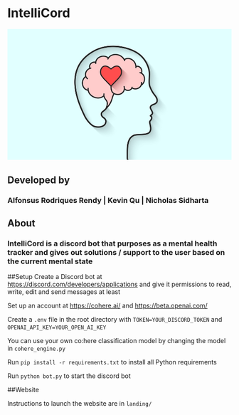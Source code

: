 # IntelliCord

<img src="landing/public/images/pfp.png">

## Developed by
### Alfonsus Rodriques Rendy | Kevin Qu | Nicholas Sidharta

## About
### IntelliCord is a discord bot that purposes as a mental health tracker and gives out solutions / support to the user based on the current mental state

##Setup
Create a Discord bot at https://discord.com/developers/applications and give it permissions to read, write, edit and send messages at least

Set up an account at https://cohere.ai/ and https://beta.openai.com/

Create a `.env` file in the root directory with `TOKEN=YOUR_DISCORD_TOKEN` and `OPENAI_API_KEY=YOUR_OPEN_AI_KEY`

You can use your own co:here classification model by changing the model in `cohere_engine.py`

Run `pip install -r requirements.txt` to install all Python requirements

Run `python bot.py` to start the discord bot

##Website

Instructions to launch the website are in `landing/`
